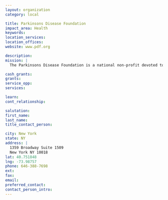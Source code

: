 ```yaml
---
layout: organization
category: local

title: Parkinsons Disease Foundation
impact_area: Health
keywords: 
location_services: 
location_offices: 
website: www.pdf.org

description: 
mission: |
  The Parkinsons Disease Foundation is a national non-profit devoted to funding reseach, providing education and advocating for Parkinson's.  We strive to bring help and hope to as many as one million Americans who now suffer from the debilitating condition.

cash_grants: 
grants: 
service_opp: 
services: 

learn: 
cont_relationship: 

salutation: 
first_name: 
last_name: 
title_contact_person: 

city: New York
state: NY
address: |
  1359 Broadway Suite 1509  
  New York NY 10018
lat: 40.751848
lng: -73.98757
phone: 646-388-7698
ext: 
fax: 
email: 
preferred_contact: 
contact_person_intro: 
---
```

